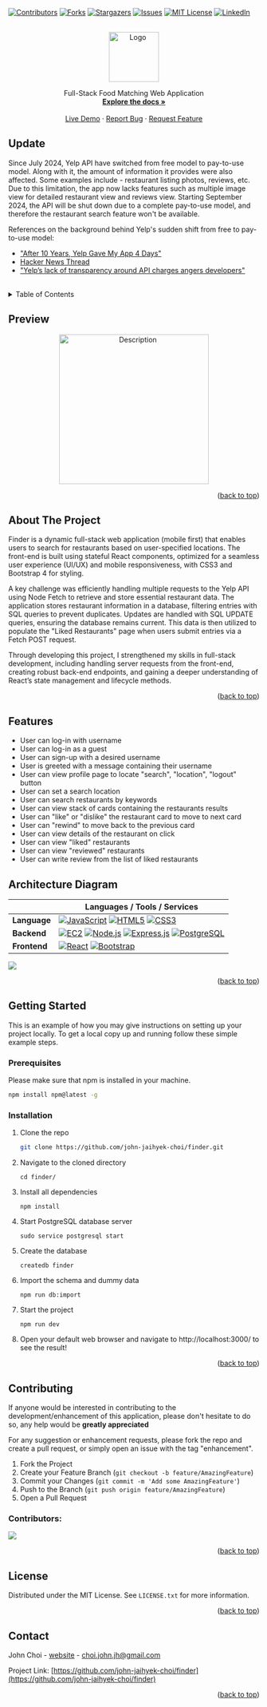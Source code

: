 <a id="readme-top"></a>

[![Contributors][contributors-shield]][contributors-url]
[![Forks][forks-shield]][forks-url]
[![Stargazers][stars-shield]][stars-url]
[![Issues][issues-shield]][issues-url]
[![MIT License][license-shield]][license-url]
[![LinkedIn][linkedin-shield]][linkedin-url]

<!-- PROJECT LOGO -->
<br />
<div align="center">
  <img src="assets/finder.png" alt="Logo" height="100">

  <p align="center">
    Full-Stack Food Matching Web Application
    <br />
    <a href="https://github.com/john-jaihyek-choi/finder"><strong>Explore the docs »</strong></a>
    <br />
    <br />
    <a href="https://finder.johnjhc.com" target="_blank">Live Demo</a>
    ·
    <a href="https://github.com/john-jaihyek-choi/finder/issues/new?labels=bug&template=bug-report---.md">Report Bug</a>
    ·
    <a href="https://github.com/john-jaihyek-choi/finder/issues/new?labels=enhancement&template=feature-request---.md">Request Feature</a>
  </p>
</div>

<!-- UPDATE -->

## Update

Since July 2024, Yelp API have switched from free model to pay-to-use model. Along with it, the amount of information it provides were also affected. Some examples include - restaurant listing photos, reviews, etc. Due to this limitation, the app now lacks features such as multiple image view for detailed restaurant view and reviews view. Starting September 2024, the API will be shut down due to a complete pay-to-use model, and therefore the restaurant search feature won't be available.

References on the background behind Yelp's sudden shift from free to pay-to-use model:

- ["After 10 Years, Yelp Gave My App 4 Days"](https://www.observationalhazard.com/2024/07/after-10-years-yelp-gave-my-app-4-days_29.html)
- [Hacker News Thread](https://news.ycombinator.com/item?id=41104597)
- ["Yelp’s lack of transparency around API charges angers developers"](https://techcrunch.com/2024/08/02/yelps-lack-of-transparency-around-api-charges-angers-developers/)

<br />

<!-- TABLE OF CONTENTS -->
<details>
  <summary>Table of Contents</summary>
  <ol>
    <li>
      <a href="#preview">Preview</a>
    </li>
    <li>
      <a href="#about-the-project">About The Project</a>
    </li>
    <li>
      <a href="#features">Features</a>
    </li>
    <li>
      <a href="#architecture-diagram">Architecture Diagram</a>
    </li>
    <li>
      <a href="#getting-started">Getting Started</a>
      <ul>
        <li><a href="#prerequisites">Prerequisites</a></li>
        <li><a href="#installation">Installation</a></li>
      </ul>
    </li>
    <!-- <li><a href="#usage">Usage</a></li> -->
    <li><a href="#roadmap">Roadmap</a></li>
    <li><a href="#contributing">Contributing</a></li>
    <li><a href="#license">License</a></li>
    <li><a href="#contact">Contact</a></li>
    <!-- <li><a href="#acknowledgments">Acknowledgments</a></li> -->
  </ol>
</details>

<!-- PREVIEW -->

## Preview

<p align="center">
  <img src="server/public/images/finder.gif" alt="Description" style="width: 300px;">
</p>

<p align="right">(<a href="#readme-top">back to top</a>)</p>

<!-- ABOUT THE PROJECT -->

## About The Project

Finder is a dynamic full-stack web application (mobile first) that enables users to search for restaurants based on user-specified locations. The front-end is built using stateful React components, optimized for a seamless user experience (UI/UX) and mobile responsiveness, with CSS3 and Bootstrap 4 for styling.

A key challenge was efficiently handling multiple requests to the Yelp API using Node Fetch to retrieve and store essential restaurant data. The application stores restaurant information in a database, filtering entries with SQL queries to prevent duplicates. Updates are handled with SQL UPDATE queries, ensuring the database remains current. This data is then utilized to populate the "Liked Restaurants" page when users submit entries via a Fetch POST request.

Through developing this project, I strengthened my skills in full-stack development, including handling server requests from the front-end, creating robust back-end endpoints, and gaining a deeper understanding of React’s state management and lifecycle methods.

<p align="right">(<a href="#readme-top">back to top</a>)</p>

<!-- FEATURES -->

## Features

- User can log-in with username
- User can log-in as a guest
- User can sign-up with a desired username
- User is greeted with a message containing their username
- User can view profile page to locate "search", "location", "logout" button
- User can set a search location
- User can search restaurants by keywords
- User can view stack of cards containing the restaurants results
- User can "like" or "dislike" the restaurant card to move to next card
- User can "rewind" to move back to the previous card
- User can view details of the restaurant on click
- User can view "liked" restaurants
- User can view "reviewed" restaurants
- User can write review from the list of liked restaurants

<!-- ARCHITECTURE DIAGRAM -->

## Architecture Diagram

|              | Languages / Tools / Services                                                                                                                            |
| ------------ | ------------------------------------------------------------------------------------------------------------------------------------------------------- |
| **Language** | [![JavaScript][JavaScript]][JavaScript-url] [![HTML5][HTML5]][HTML5-url] [![CSS3][CSS3]][CSS3-url]                                                      |
| **Backend**  | [![EC2][AWSEC2]][AWSEC2-url] [![Node.js][Node.js]][Node.js-url] [![Express.js][Express.js]][Express.js-url] [![PostgreSQL][PostgreSQL]][PostgreSQL-url] |
| **Frontend** | [![React][React.js]][React-url] [![Bootstrap][Bootstrap.com]][Bootstrap-url]                                                                            |

![](assets/finder-architecture-diagram.png)

<p align="right">(<a href="#readme-top">back to top</a>)</p>

<!-- GETTING STARTED -->

## Getting Started

This is an example of how you may give instructions on setting up your project locally.
To get a local copy up and running follow these simple example steps.

### Prerequisites

Please make sure that npm is installed in your machine.

```sh
npm install npm@latest -g
```

### Installation

1. Clone the repo
   ```sh
   git clone https://github.com/john-jaihyek-choi/finder.git
   ```
2. Navigate to the cloned directory

   ```shell
   cd finder/
   ```

3. Install all dependencies

   ```shell
   npm install
   ```

4. Start PostgreSQL database server

   ```shell
   sudo service postgresql start
   ```

5. Create the database

   ```shell
   createdb finder
   ```

6. Import the schema and dummy data

   ```shell
   npm run db:import
   ```

7. Start the project

   ```shell
   npm run dev
   ```

8. Open your default web browser and navigate to http://localhost:3000/ to see the result!

<p align="right">(<a href="#readme-top">back to top</a>)</p>

<!-- USAGE EXAMPLES -->

<!-- ## Usage

Use this space to show useful examples of how a project can be used. Additional screenshots, code examples and demos work well in this space. You may also link to more resources.

_For more examples, please refer to the [Documentation](https://example.com)_

<p align="right">(<a href="#readme-top">back to top</a>)</p> -->

<!-- ROADMAP -->

<!-- ## Roadmap

- [x] Add Changelog
- [x] Add back to top links
- [ ] Add Additional Templates w/ Examples
- [ ] Add "components" document to easily copy & paste sections of the readme
- [ ] Multi-language Support
  - [ ] Chinese
  - [ ] Spanish

See the [open issues](https://github.com/othneildrew/Best-README-Template/issues) for a full list of proposed features (and known issues).

<p align="right">(<a href="#readme-top">back to top</a>)</p> -->

<!-- CONTRIBUTING -->

## Contributing

If anyone would be interested in contributing to the development/enhancement of this application, please don't hesitate to do so, any help would be **greatly appreciated**

For any suggestion or enhancement requests, please fork the repo and create a pull request, or simply open an issue with the tag "enhancement".

1. Fork the Project
2. Create your Feature Branch (`git checkout -b feature/AmazingFeature`)
3. Commit your Changes (`git commit -m 'Add some AmazingFeature'`)
4. Push to the Branch (`git push origin feature/AmazingFeature`)
5. Open a Pull Request

### Contributors:

<a href="https://github.com/john-jaihyek-choi/finder/graphs/contributors">
  <img src="https://contrib.rocks/image?repo=john-jaihyek-choi/finder" />
</a>

<p align="right">(<a href="#readme-top">back to top</a>)</p>

<!-- LICENSE -->

## License

Distributed under the MIT License. See `LICENSE.txt` for more information.

<p align="right">(<a href="#readme-top">back to top</a>)</p>

<!-- CONTACT -->

## Contact

John Choi - [website](https://johnjhc.com) - choi.john.jh@gmail.com

Project Link: [https://github.com/john-jaihyek-choi/finder](https://github.com/john-jaihyek-choi/finder)

<p align="right">(<a href="#readme-top">back to top</a>)</p>

<!-- ACKNOWLEDGMENTS -->

<!-- ## Acknowledgments

List of resources found helpful during development -->

<!-- <p align="right">(<a href="#readme-top">back to top</a>)</p> -->

<!-- BADGES -->

<!-- Badges available - https://shields.io/badges -->

[contributors-shield]: https://img.shields.io/github/contributors/john-jaihyek-choi/finder?style=for-the-badge
[contributors-url]: https://github.com/john-jaihyek-choi/finder/graphs/contributors
[forks-shield]: https://img.shields.io/github/forks/john-jaihyek-choi/finder?style=for-the-badge
[forks-url]: https://github.com/john-jaihyek-choi/finder/network/members
[stars-shield]: https://img.shields.io/github/stars/john-jaihyek-choi/finder?style=for-the-badge
[stars-url]: https://github.com/john-jaihyek-choi/finder/stargazers
[issues-shield]: https://img.shields.io/github/issues/john-jaihyek-choi/finder?style=for-the-badge
[issues-url]: https://github.com/john-jaihyek-choi/finderues
[license-shield]: https://img.shields.io/github/license/john-jaihyek-choi/finder?style=for-the-badge
[license-url]: https://github.com/john-jaihyek-choi/finder/master/LICENSE.txt
[linkedin-shield]: https://img.shields.io/badge/-LinkedIn-black.svg?style=for-the-badge&logo=linkedin&colorB=555
[linkedin-url]: https://linkedin.com/in/johnjaihyekchoi
[React.js]: https://img.shields.io/badge/React-20232A?style=for-the-badge&logo=react&logoColor=61DAFB
[React-url]: https://reactjs.org/
[Next.js]: https://img.shields.io/badge/next.js-000000?style=for-the-badge&logo=nextdotjs&logoColor=white
[Next.js-url]: https://nextjs.org/
[Bootstrap.com]: https://img.shields.io/badge/Bootstrap-563D7C?style=for-the-badge&logo=bootstrap&logoColor=white
[Bootstrap-url]: https://getbootstrap.com
[HTML5]: https://img.shields.io/badge/HTML5-red?style=for-the-badge&logo=html5&labelColor=%E34F26&logoColor=white
[HTML5-url]: https://html.com/html5/
[CSS3]: https://img.shields.io/badge/CSS3-white?style=for-the-badge&logo=css3&logoColor=white&labelColor=%231572B6&color=%231572B6
[CSS3-url]: https://css3.com
[Express.js]: https://img.shields.io/badge/Express.JS-white?style=for-the-badge&logo=express&logoColor=white&labelColor=%23000000&color=%23000000
[Express.js-url]: https://express.com
[JavaScript]: https://img.shields.io/badge/JavaScript-white?style=for-the-badge&logo=javascript&logoColor=%23F7DF1E&labelColor=black&color=black
[JavaScript-url]: https://javascript.com
[TypeScript]: https://img.shields.io/badge/TypeScript-white?style=for-the-badge&logo=typescript&logoColor=white&labelColor=balck&color=%233178C6
[TypeScript-url]: https://www.typescriptlang.org/
[Node.js]: https://img.shields.io/badge/Node.JS-white?style=for-the-badge&logo=nodedotjs&logoColor=%235FA04E&labelColor=black&color=black
[Node.js-url]: https://nodejs.org/en
[PostgreSQL]: https://img.shields.io/badge/PostgreSQL-white?style=for-the-badge&logo=postgresql&logoColor=white&labelColor=%234169E1&color=%234169E1
[PostgreSQL-url]: https://www.postgresql.org/
[AWSEC2]: https://img.shields.io/badge/AWS%20EC2-orange?style=for-the-badge&logo=amazonec2&labelColor=%FF9900&logoColor=white
[AWSEC2-url]: https://aws.amazon.com/pm/ec2/
[Vue.js]: https://img.shields.io/badge/Vue.js-35495E?style=for-the-badge&logo=vuedotjs&logoColor=4FC08D
[Vue-url]: https://vuejs.org/
[Angular.io]: https://img.shields.io/badge/Angular-DD0031?style=for-the-badge&logo=angular&logoColor=white
[Angular-url]: https://angular.io/
[Svelte.dev]: https://img.shields.io/badge/Svelte-4A4A55?style=for-the-badge&logo=svelte&logoColor=FF3E00
[Svelte-url]: https://svelte.dev/
[Laravel.com]: https://img.shields.io/badge/Laravel-FF2D20?style=for-the-badge&logo=laravel&logoColor=white
[Laravel-url]: https://laravel.com
[JQuery.com]: https://img.shields.io/badge/jQuery-0769AD?style=for-the-badge&logo=jquery&logoColor=white
[JQuery-url]: https://jquery.com
